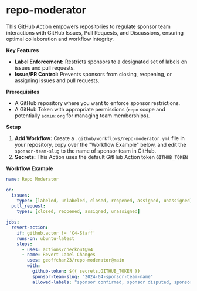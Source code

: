 # repo-moderator

This GitHub Action empowers repositories to regulate sponsor team interactions with GitHub Issues, Pull Requests, and Discussions, ensuring optimal collaboration and workflow integrity.

**Key Features**

* **Label Enforcement:** Restricts sponsors to a designated set of labels on issues and pull requests.
* **Issue/PR Control:** Prevents sponsors from closing, reopening, or assigning issues and pull requests.

**Prerequisites**

* A GitHub repository where you want to enforce sponsor restrictions.
* A GitHub Token with appropriate permissions (`repo` scope and potentially `admin:org` for managing team memberships). 

**Setup**

1. **Add Workflow:** Create a `.github/workflows/repo-moderator.yml` file in your repository, copy over the "Workflow Example" below, and edit the `sponsor-team-slug` to the name of sponsor team in GitHub.
2. **Secrets:**  This Action uses the default GitHub Action token `GITHUB_TOKEN`

**Workflow Example**

```yaml
name: Repo Moderator

on:
  issues: 
    types: [labeled, unlabeled, closed, reopened, assigned, unassigned] 
  pull_request:
    types: [closed, reopened, assigned, unassigned]

jobs:
  revert-action:
    if: github.actor != 'C4-Staff'
    runs-on: ubuntu-latest
    steps:
      - uses: actions/checkout@v4
      - name: Revert Label Changes
        uses: geoffchan23/repo-moderator@main
        with:
          github-token: ${{ secrets.GITHUB_TOKEN }}
          sponsor-team-slug: "2024-04-sponsor-team-name"
          allowed-labels: "sponsor confirmed, sponsor disputed, sponsor acknowledged"